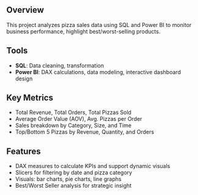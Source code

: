 ## Overview  
This project analyzes pizza sales data using SQL and Power BI to monitor business performance, highlight best/worst-selling products.

## Tools  
- **SQL**: Data cleaning, transformation
- **Power BI**: DAX calculations, data modeling, interactive dashboard design

## Key Metrics  
- Total Revenue, Total Orders, Total Pizzas Sold  
- Average Order Value (AOV), Avg. Pizzas per Order  
- Sales breakdown by Category, Size, and Time  
- Top/Bottom 5 Pizzas by Revenue, Quantity, and Orders

## Features  
- DAX measures to calculate KPIs and support dynamic visuals  
- Slicers for filtering by date and pizza category  
- Visuals: bar charts, pie charts, line graphs  
- Best/Worst Seller analysis for strategic insight
